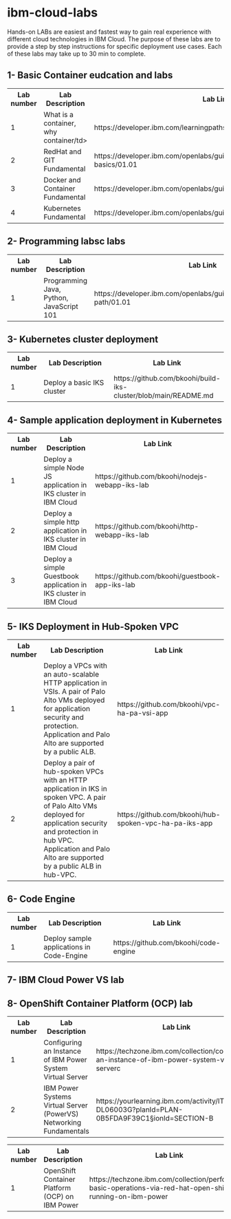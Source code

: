 # ibm-cloud-labs
Hands-on LABs are easiest and fastest way to gain real experience with different cloud technologies in IBM Cloud. The purpose of these labs are to provide a step by step instructions for specific deployment use cases. Each of these labs may take up to 30 min to complete.

 
<h2>1- Basic Container eudcation and labs</h2>
<table style="width:100%">
  <tr>
    <th style="width:5%">Lab number</th>
    <th style="width:70%">Lab Description</th>
    <th style="width:25%">Lab Link</th>
  </tr>
  <tr>
    <td>1</td>
    <td>What is a container, why container/td>
    <td>https://developer.ibm.com/learningpaths/get-started-containers/</td>
  </tr>
  <tr>
    <td>2</td>
    <td>RedHat and GIT Fundamental </td>
    <td>https://developer.ibm.com/openlabs/guide/demo/course/rhel-git-basics/01.01</td>
  </tr>
   <tr>
    <td>3</td>
    <td>Docker and Container Fundamental </td>
    <td> https://developer.ibm.com/openlabs/guide/demo/course/docker/01.01 </td>
  </tr>
    <tr>
    <td>4</td>
    <td>Kubernetes Fundamental </td>
    <td>https://developer.ibm.com/openlabs/guide/demo/course/kubernetes/01.01</td>
  </tr>
</table>

<h2>2- Programming labsc labs</h2>
<table style="width:100%">
  <tr>
    <th style="width:5%">Lab number</th>
    <th style="width:70%">Lab Description</th>
    <th style="width:25%">Lab Link</th>
  </tr>
  <tr>
    <td>1</td>
    <td>Programming Java, Python, JavaScript 101</td>
    <td>https://developer.ibm.com/openlabs/guide/demo/course/learning-path/01.01 </td>
  </tr>
</table>


<h2>3- Kubernetes cluster deployment</h2>
<table style="width:100%">
  <tr>
    <th style="width:5%">Lab number</th>
    <th style="width:70%">Lab Description</th>
    <th style="width:25%">Lab Link</th>
  </tr>
  <tr>
    <td>1</td>
    <td> Deploy a basic IKS cluster</td>
    <td>https://github.com/bkoohi/build-iks-cluster/blob/main/README.md  </td>
  </tr>
</table>

<h2>4- Sample application deployment in Kubernetes</h2>
<table style="width:100%">
  <tr>
    <th style="width:5%">Lab number</th>
    <th style="width:70%">Lab Description</th>
    <th style="width:25%">Lab Link</th>
  </tr>
  <tr>
    <td>1</td>
    <td> Deploy a simple Node JS application in IKS cluster in IBM Cloud </td>
    <td> https://github.com/bkoohi/nodejs-webapp-iks-lab  </td>
  </tr>
   <tr>
    <td>2</td>
    <td> Deploy a simple http application in IKS cluster in IBM Cloud   </td>
    <td> https://github.com/bkoohi/http-webapp-iks-lab  </td>
  </tr>
    <tr>
    <td>3</td>
    <td> Deploy a simple Guestbook application in IKS cluster in IBM Cloud   </td>
    <td> https://github.com/bkoohi/guestbook-app-iks-lab  </td>
  </tr>
   </tr>

</table>

<h2>5- IKS Deployment in Hub-Spoken VPC </h2>
<table style="width:100%">
  <tr>
    <th style="width:5%">Lab number</th>
    <th style="width:70%">Lab Description</th>
    <th style="width:25%">Lab Link</th>
  </tr>
    <tr>
    <td>1</td>
    <td> Deploy a VPCs with an auto-scalable HTTP application in VSIs. A pair of Palo Alto VMs deployed for application security and protection. Application and Palo Alto are supported by a public ALB.  </td>
    <td> https://github.com/bkoohi/vpc-ha-pa-vsi-app  </td>
  </tr>
  <tr>
    <td>2</td>
    <td> Deploy a pair of hub-spoken VPCs with an HTTP application in IKS in spoken VPC. A pair of Palo Alto VMs deployed for application security and protection in hub VPC. Application and Palo Alto are supported by a public ALB in hub-VPC.  </td>
    <td> https://github.com/bkoohi/hub-spoken-vpc-ha-pa-iks-app </td>
  </tr>
</table>

<h2>6- Code Engine</h2>
<table style="width:100%">
  <tr>
    <th style="width:5%">Lab number</th>
    <th style="width:70%">Lab Description</th>
    <th style="width:25%">Lab Link</th>
  </tr>
  <tr>
    <td>1</td>
    <td> Deploy sample applications in Code-Engine </td>
    <td>https://github.com/bkoohi/code-engine </td>
  </tr>
</table>

<h2>7- IBM Cloud Power VS lab</h2>
<table style="width:100%">
  <tr>
    <th style="width:5%">Lab number</th>
    <th style="width:70%">Lab Description</th>
    <th style="width:25%">Lab Link</th>
  </tr>
  <tr>
    <td>1</td>
    <td>Configuring an Instance of IBM Power System Virtual Server</td>
    <td>https://techzone.ibm.com/collection/configuring-an-instance-of-ibm-power-system-virtual-serverc</td>
  </tr>
   <tr>
    <td>2</td>
    <td>IBM Power Systems Virtual Server (PowerVS) Networking Fundamentals</td>
    <td>https://yourlearning.ibm.com/activity/ITS-DL06003G?planId=PLAN-0B5FDA9F39C1&sectionId=SECTION-B</td>
  </tr>
 
 <h2>8- OpenShift Container Platform (OCP) lab</h2>
<table style="width:100%">
  <tr>
    <th style="width:5%">Lab number</th>
    <th style="width:70%">Lab Description</th>
    <th style="width:25%">Lab Link</th>
  </tr>
  <tr>
    <td>1</td>
    <td>OpenShift Container Platform (OCP) on IBM Power</td>
    <td>https://techzone.ibm.com/collection/performing-basic-operations-via-red-hat-open-shift-running-on-ibm-power</td>
  </tr>
</table>
